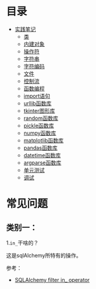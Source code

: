 # 目录

- [实践笔记]()
  - [类]()
  - [内建对象]()
  - [操作符]()
  - [字符串]()
  - [字符编码](./notes/char_encoding)
  - [文件]()
  - [控制流]()
  - [函数编程]()
  - [import语句]()
  - [urllib函数库]()
  - [tkinter图形库]()
  - [random函数库]()
  - [pickle函数库]()
  - [numpy函数库]()
  - [matplotlib函数库]()
  - [pandas函数库]()
  - [datetime函数库]()
  - [argparse函数库]()
  - [单元测试]()
  - [调试]()

# 常见问题

## 类别一：

1.`in_`干啥的？

这是sqlAlchemy所特有的操作。


参考：

- [SQLAlchemy filter in_ operator](https://stackoverflow.com/questions/16158809/sqlalchemy-filter-in-operator)
